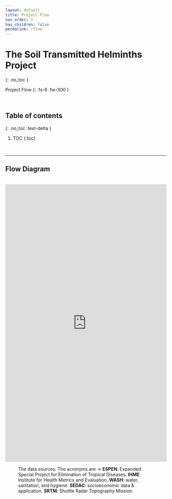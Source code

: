 ```yaml
---
layout: default
title: Project Flow
nav_order: 3
has_children: false
permalink: /flow
---
```


# The Soil Transmitted Helminths Project
{: .no_toc }

Project Flow
{: .fs-6 .fw-300 }

<br>

## Table of contents
{: .no_toc .text-delta }

1. TOC 
{:toc}

<br>

---

## Flow Diagram

<br>

<iframe frameborder="0" style="width:100%;height:864px;" src="https://viewer.diagrams.net/?tags=%7B%7D&highlight=0000ff&layers=1&nav=1&title=flow.drawio#R7V1bd9q4Fv41rDPzEJZv3B4JIU3PmrSdJrPazkuXMALUGMtHlhPSX390Nb7IYMAQOkNmVhPLsmxL3%2F72RdtSyx0tV%2B8IiBb3eAqDlmNNVy33puU4tuX22S9e8ipLuh1bFswJmqpK64IH9BPqK1VpgqYwzlWkGAcURflCH4ch9GmuDBCCX%2FLVZjjI3zUCc1gqePBBUC79gqZ0IUv7Tm9dfgfRfKHvbHcH8swE%2BE9zgpNQ3S%2FEIZRnlkA3oxqPF2CKX2SReG133HJHBGMq%2F1quRjDg3ap7TPbNbcXZ9JEJDGmdC1ZXBH1x%2F77Ff35%2Ff%2Fs3%2FfHy19S5crv66eir7gw4ZX2jDjGhCzzHIQjG69Jr8cKQt2uzo3WdPzCOVOEPSOmrGmiQUMyKFnQZqLPskcnrV3ZgtTv68Fv23A2HlpUevaqjmAJCh3zAWcH48xKE048h1CduURCkl011tUmA%2FafHBQplsapki4sIfoIjHGAi3tztsh%2BLX44j4CPK79rlz1fuat1rOCG%2BxtDye3%2Fokg%2B2%2B%2Bfs%2B%2Bra9kZf4yuvp%2BEMyBzSjTUdWZN3f%2BYmajDfQbyErCtYBQIDQNFzHrpAScA8rbeGAvtDoWEnZHRly88gSNS9ylBZd7NAvns9BfEiRUZmxPOQKfW8JX526PmtvfSyluOOYplFRoR1We3OVHf4hBF7EsfS1KcZTBFfx7PyTUiEqKuy0lloqNff0pAEUKkhMbbpa5uG%2B68Yko%2BTH5w2HSsAExjIBgE7fIfoXTIR3RDhGFGsgGMFKHx6zED2%2ByQA4ZM8p2ETeVfEGsL%2F0rH%2FIfqyuIrxz2%2BaUPJAyyDmGRKKGPH%2BwR%2FkE78nwkwyb5ZoOhXcksGMrjsM0DxXB6iCAM5oCU0KiDMm5yaAMRqO%2BLMsV3Ouy9rgZ0Jge47o90wfiGqSrS0BXgrUc%2FLDoPDsRMLqOubYDeefFcrsdRE74mie4ZDegiUK%2BCC%2FAzNAgSpVTGnbKeb5y8NVq4rrK1CvL%2FC6jFizeOppjZyRC6dTlgtdtgOfsMMMxswUU4EVp0QxIOQ3j6KADbzoXqcb8L6dEPbXnP8VEcxGbrnk3ep0wZJpnOtwEvNfTDYgmQEflogqfoLUX6jxy0AspSte%2FrJAFPIR4xe9MHRsglGRwWbihz8fF1HRe51r9r%2FVtizWpyOr3XX5r1aH1R6JE7YodgqlA2OpaKJYc1DRcE9czc4bGrELZU6%2FUJf9X5aSp2QCSQhZ97SRz0HPhuG9%2BOMGRGiDTGyV94IsV8p8PdkpSGoTouR6eUEalAXJ7bUNouR2D1fNFXLjluWGW9%2B8TzjsMeH2LnvLVFv8AhSsHptpGjwpEnC9wefHpvvtRt%2BKq4%2FCwn3P0yXbeNhp787EdeHjVcLnPzH7g1tqJHiVBFtgX2XxlvhVDSm7PfPZ4I4kC%2BJIenUztOIVryNIEHtZSNZNfloX5bGRo3YjDmWhduzsg%2FFUheuaOGuMEpsHbKcEWAPb2Qa42scDa6cEVqPVal1zCMOIuSRxGbbckLDogpMiTmiUcFsYz4pNDIsGRdnhyfjGCl0FzyaLxj084zy0GwZus%2B4zDCaihsbnRo96V2GYYErxcrswUN6vWhL%2BEHUymr%2FgJdaShQM9woHbdvIyNPAKjdT1Ce3u9rb2dgvrip8pCiCli6MsJx3d%2FyVYn7iKBR6ZRFn9aCUGRJ%2FWMnmtG2JPJtuS5SWhY4RGC1KyzdxQRRo8Pgyl5qjkUqGWHvJqKS%2FZGSHrV0piIyTslEbdccssbAhqOFY1Wg9k4d7RYDC8wMAEg4F3KghUBYiGAhfjh0%2FjDy0eek9CShCMW9nwvFLIEAtLHvkcSOEMk6Vy3i3mrfswjoWZwlEwXlECfCpsS4vRNkUgWLsuMwgo8wW4EcpMwMzdHx7vOJ2vpGHI%2FWt2NRuqdqtOSKqf6elySOp8cLVZs%2BfDo7YOKJkUPX%2Blj2nVHq86RYSNsFSuTAFxDF0vMEE%2FWRNA6%2F0GcNuz3IINyXSIwemxPZPPbFu7x7MN8acqSD8ya%2BwXxO%2Fggt83xG%2FXtU6L3vJcn3HCyCtHT7Vvs9vMYEXzA4PKL7r9NcI%2BI%2FZze7vdtcnDCUxiHCQUDomv8cNL10edArqcMpwGY%2F6fCecZWSkg0hhAzKFn81gUoVeJM9cd5Fmy0y%2BhbGBQ8MV5oX1sPPM72GVTf462gamKaVu1p5E2zZtWct4FeMVBqw08r58HHkPesYC3P7f1rAv5HBEDrleYbe5335h8dPbDZcCPMuCdQV7obYNNc9oB90wRhfMZ8O4vPuBF88K2HYMT1tCQVxkBzJWSNnu8NgfkmQWlPLVvyFt0bl9eXngGxiKZtH28ZAULGCxRSBcIxNyZujU1tJ9dYXsb7YoznRs9v%2FSU42ilfMzLdsokdbyclSoQp07%2BQQgutbInfDeHAi7wfVP4FuNeNaf6j5NyVWFnladTW53Rb6yE%2FZokQcAw2Rn9XpwIvZHxLRSKmXpjXpZopjOSf8l%2Ff%2BfN6pbkvwKvJPFpQkQMrfEY%2F7ZJ87ePZM0DEMfqXkdE46CfJ9OOV0v9u82p%2FzrAGv8vQQyLUMwhBbgq6c8MrkL235S1gmZp4mApzPso5v%2BL1WQeADQ9B4%2FSPiMOfBUeFrHeENIXTJ7iQuy2Qt66Gwn7gvej4V2HObJ49xrB%2Bw7Gg1kErBueyMTsAzFTINNSpnBOIFRwrMmtrF%2BxjxSORxyLbT6jwP%2FyMZGJDOpUzRYnDNsQrpNlwkQg1mfvHmtRAbVbiwAi%2BqpnQBCYBFCLTU4yt%2FXHLm9a9x02Pl2VnZcz67TFhzA7I2eAbpmZx14lbAuJdlx%2B76vcE9a1%2Fyo%2Byuj86%2BnkeBTS7RT8j55h2lJn9eZc5qM6IBUcoqcW75GcnqwrlMqUG4YgeI3RFs98G94P82b6zr8ezadRjp2CZ%2B2YkG25b6IdN1qHq4j1IlDpmQq5%2B1mHh%2BIdqkfZicQrYO9eYP8msHctE%2BybcYIaIPRsaomk15qUnkk7mREefrKWIDrrRK0KZ6n3rxeM0zlInlEY7PMQhjx3vw8p8waAAmN2MmD%2FIFQO0SafJH%2FTTRKQtp6RA%2F1oSD8Z6zWtXIRMJOQZvhZFJU2ERess2OwDbhGfY%2Bc5XsQnIz5uecr8bMTHyhtOIGf7GGJizFEWp%2FnHMUHODWcITwKa%2Bs3MMoolaDPNK4nQdylgtcKRvZj%2BR8SqTufQGYzOGVO99YnAADFiBOIVUPgMY4rm2i5R8VcYQsKGNmajU5f0OZABt02W4qtC9puvW8NK5ya6HwobKPskMYURJ3rM25igEC%2BlAmCdEvMZq5iqgHCA5%2BKgcAvWl9ZnOBPmEcWpRKWyJhueQgpQUFNoLo7DCYWmYxCahmZMDhea61p4rCkpGwWjYQhvzr%2B4QLhRCPfPAsK54P1BWRTGlvYLwjibDZBLJsUbZlJ0tW2SZiv26i6bcNRIfMqTB8LY0M6eIL4stnS2IHZ1hqvOsR64ZwHinJF7EIyNLe0JZOsC5HMFsjfI57U5nimV%2BM0z25xyZlt2sZr6n8Ola2IempqeLgnWaGq6Yxj8fTLTN325vh1GaW%2FXhpHdtwsfVjoDg3lq%2Bqi9wZR0FZ%2FdxHswjmDIl6OKAv4Iarob%2B7E%2BdwUidKUKvn29jj7%2BuPfub%2FzXD4%2F3V%2FWmxXMO1ngVATH%2BjvUQQV86dZ8IVg8vfSzpeI0l32YT1z7AecAqissfCY6UD3iDYihpejv52ptN4cvaeSdeO6%2F0OfbWxXEqP%2BCWy%2BMcsHbeMZjAKebZ2KZV0RpbVO8AlVJjCdyLIthZEfTyasDtmLw72%2B6axv94H6Q5DX3vfhnsTYPt6V59y6F2TQZebjUjP%2B3W9XJFru%2BLxcxKKxi9YBJMfaaa25jMW1WrGRVjsV%2F4VUKnw%2BeKrPd7EInQ77VrxULtFODYqFuU%2BiO%2F8FKe2rUzLIx4FEXWLa6X6LnMgjjiCp%2FVyy1I7LA3D3MY0VjlcegrNdR8qkv1VBnMhwgCkbMR2dylCjGQX8SFJulo4uEP74ZPOEp0yrZ1A8OYB%2FBNAhpXvtImH0P1Ujvxp%2BAZxW04TdalPLTC7DZe8bCoinvCj10v9NEAffClsgxz9Y3Rxy7zjmfBKO%2Fv7se%2FOpV8AQ93xYy2vYnDD3AybaPFErZfmP%2FNYEpxqOiDxyMmT3fOV4fe%2FnkPf9yvasRlCzlvMUWUmaFp3OEOgoDB0LHuGbQQD3lYIBRmCzeeMjNxW5ho82dwFyY6Oyay3KMaMvs75d3y0kCEpyjAcPdQb8UdDt8T6dBloNcbJLUy2yNldkuq2iDpmMtH77sqdF3c6pHdvqtSR%2Fnq23dV0iGco%2B%2BqVKVHH8Y3w9FmTo%2FhFPhtH8EYhW2mHpPlBAHF6coeZKWB%2FvD%2Bdh69XD17Miid8MzhmgkROapXz2X99oB9hKGPeT4RT2Fbf2WTJjUP1%2FuxcAUwEnEFnjgkkoB47Q%2FDh2HLkPU8BkRoj48T1j3PMpX64TWmcLm%2Bk9Qn73NfI%2Bg6lQnR3JDg0K%2F3YUFn87IZl90LtmukxoPSu7LCDjEnq7C0ol5NrvlNDA5QY%2B5FyZy3ktG7U9VQMoO3VjKfH%2B9NHL9IKA24Mf8ZTEUq9COO5Bdg%2FGnEl8OCbn%2FjDfxeh0m35O1fmPQfzaSeYa3Qt2fS8nZGb06tZ0mRcIVoZtNVdpTuucr%2BXpM9P9h5x9XSWtxFrKaoPmTb1QMpXafkbad0ry6lK0mx2laqMPS0tnI99t1Q5tV4AZ7NYnjoXi8V%2Fdgpyc3F4NgqTXZGltaSVUOaUq1U2HuJXZBRcjvlYtSXBJ1H0aAkNL4vccU7djey%2B6%2B3K9f5WLx6q8vmhrpAaRXLT7u9XjGE2Ny%2BVhWd0rugaG8aOxFF1d3qu3E0nhqLg9Nj8R%2BlipvHnl3b99cm5bmox96O3tCR0bUG1Lccnt4AXW%2B4%2B%2BURPJnaMyA6%2BHkuAO1bG%2FF42sBnHp727vA0jfZ5A7fgZJ%2BETndAa%2BNK%2F0C0ntNc8MFkekFrs1Gik6GVHRKMadbw5FH8e%2F4hMSv8Pw%3D%3D"></iframe>

<figure>
<figcaption>The data sources.  The acronyms are &rarr; <b>ESPEN</b>: Expanded Special Project for Elimination of Tropical 
Diseases. <b>IHME</b>: Institute for Health Metrics and Evaluation, <b>WASH</b>: water, sanitation, and hygiene. <b>SEDAC</b>: socioeconomic 
data & application.  <b>SRTM</b>: Shuttle Radar Topography Mission.</figcaption>
</figure>

<br>
<br>
<br>
<br>
